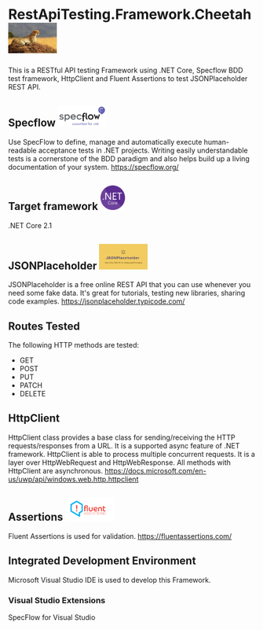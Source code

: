 # RestApiTesting.Framework.Cheetah  <img src ="RestApiTesting.Framework.Cheetah/images/cheetah.jpg" width=99>
This is a RESTful API testing Framework using .NET Core, Specflow BDD test framework, HttpClient and Fluent Assertions to test JSONPlaceholder REST API.

## Specflow  <img src ="RestApiTesting.Framework.Cheetah/images/specflow.png" width=99>
Use SpecFlow to define, manage and automatically execute human-readable acceptance tests in .NET projects. Writing easily understandable tests is a cornerstone of the BDD paradigm and also helps build up a living documentation of your system. https://specflow.org/

## Target framework  <img src ="RestApiTesting.Framework.Cheetah/images/netcore.png" width=50>
.NET Core 2.1

## JSONPlaceholder  <img src ="RestApiTesting.Framework.Cheetah/images/JSONPlaceholder.jpg" width=99>
JSONPlaceholder is a free online REST API that you can use whenever you need some fake data. It's great for tutorials, testing new libraries, sharing code examples.
https://jsonplaceholder.typicode.com/

## Routes Tested
The following HTTP methods are tested:
* GET
* POST
* PUT
* PATCH
* DELETE

## HttpClient
HttpClient class provides a base class for sending/receiving the HTTP requests/responses from a URL. It is a supported async feature of .NET framework. HttpClient is able to process multiple concurrent requests. It is a layer over HttpWebRequest and HttpWebResponse. All methods with HttpClient are asynchronous.
https://docs.microsoft.com/en-us/uwp/api/windows.web.http.httpclient

## Assertions <img src ="RestApiTesting.Framework.Cheetah/images/fluentassertions.png" width=99>
Fluent Assertions is used for validation.
https://fluentassertions.com/ 

## Integrated Development Environment
Microsoft Visual Studio IDE is used to develop this Framework.
### Visual Studio Extensions
SpecFlow for Visual Studio
